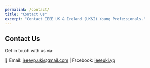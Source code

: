 ```yaml
---
permalink: /contact/
title: "Contact Us"
excerpt: "Contact IEEE UK & Ireland (UK&I) Young Professionals."
---
```

## Contact Us
Get in touch with us via:

:email: Email: [ieeeyp.uki@gmail.com](mailto:ieeeyp.uki@gmail.com) | Facebook: [ieeeuki.yp](https://www.facebook.com/ieeeuki.yp/)
